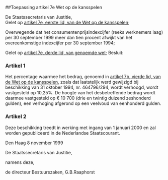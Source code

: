 <meta http-equiv='Content-Type' content='text/html; charset=utf-8' />

##Toepassing artikel 7e Wet op de kansspelen

De Staatssecretaris van Justitie,  
Gelet op [artikel 7e, eerste lid, van de Wet op de kansspelen](../../../../../../../../../wet/wet/op/de/kansspelen/BWBR0002469/README.md);

Overwegende dat het consumentenprijsindexcijfer (reeks werknemers laag) per 30 september 1999 meer dan tien procent afwijkt van het overeenkomstige indexcijfer per 30 september 1994;

Gelet op [artikel 7e, derde lid, van genoemde wet](../../../../../../../../../wet/wet/op/de/kansspelen/BWBR0002469/README.md);
Besluit:    

### Artikel  1  

Het percentage waarmee het bedrag, genoemd in [artikel 7b, vierde lid, van de Wet op de kansspelen](../../../../../../../../../wet/wet/op/de/kansspelen/BWBR0002469/README.md), zoals dat laatstelijk werd gewijzigd bij beschikking van 31 oktober 1994, nr. 464796/294, wordt verhoogd, wordt vastgesteld op 10,25%. De hoogte van het desbetreffende bedrag wordt daarmee vastgesteld op € 10 700 (drie en twintig duizend zeshonderd gulden), een verhoging afgerond op een veelvoud van eenhonderd gulden.  

### Artikel  2  

Deze beschikking treedt in werking met ingang van 1 januari 2000 en zal worden gepubliceerd in de Nederlandse Staatscourant.  

Den Haag 
8 november 1999    

De 
Staatssecretaris van Justitie, 

namens deze, 

de 
directeur Bestuurszaken, 
G.B.Raaphorst    
